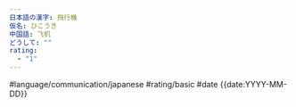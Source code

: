 ```yaml
---
日本語の漢字: 飛行機
仮名: ひこうき
中国語: 飞机
どうして: ""
rating:
  - "1"
---
```


#language/communication/japanese #rating/basic #date {{date:YYYY-MM-DD}}